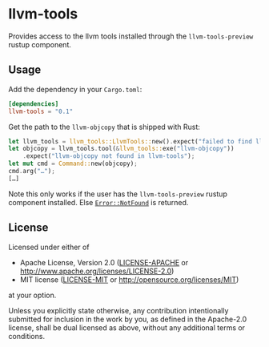 # llvm-tools

Provides access to the llvm tools installed through the `llvm-tools-preview` rustup component.

## Usage

Add the dependency in your `Cargo.toml`:

```toml
[dependencies]
llvm-tools = "0.1"
```

Get the path to the `llvm-objcopy` that is shipped with Rust:

```rust
let llvm_tools = llvm_tools::LlvmTools::new().expect("failed to find llvm-tools");
let objcopy = llvm_tools.tool(&llvm_tools::exe("llvm-objcopy"))
    .expect("llvm-objcopy not found in llvm-tools");
let mut cmd = Command::new(objcopy);
cmd.arg("…");
[…]
```

Note this only works if the user has the `llvm-tools-preview` rustup component installed. Else [`Error::NotFound`](https://docs.rs/llvm-tools/0.1.0/llvm_tools/enum.Error.html#variant.NotFound) is returned.

## License

Licensed under either of

- Apache License, Version 2.0 ([LICENSE-APACHE](LICENSE-APACHE) or
  http://www.apache.org/licenses/LICENSE-2.0)
- MIT license ([LICENSE-MIT](LICENSE-MIT) or http://opensource.org/licenses/MIT)

at your option.

Unless you explicitly state otherwise, any contribution intentionally submitted
for inclusion in the work by you, as defined in the Apache-2.0 license, shall be
dual licensed as above, without any additional terms or conditions.
